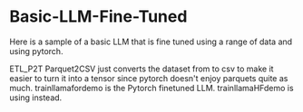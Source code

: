 # Basic-LLM-Fine-Tuned
Here is a sample of a basic LLM that is fine tuned using a range of data and using pytorch.

ETL_P2T 
Parquet2CSV just converts the dataset from to csv to make it easier to turn it into a tensor since pytorch doesn't enjoy parquets quite as much.
trainllamafordemo is the Pytorch finetuned LLM.
trainllamaHFdemo is using instead.
